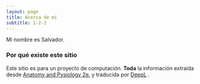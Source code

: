 ```yaml
---
layout: page
title: Acerca de mí
subtitle: 1-2-3
---
```


Mi nombre es Salvador.

### Por qué existe este sitio

Este sitio es para un proyecto de computación. **Toda** la información extraida desde [Anatomy and Pysiology 2e.](https://openstax.org/details/books/anatomy-and-physiology-2e) y traducida por [DeepL](https://www.deepl.com/es/translator) .
